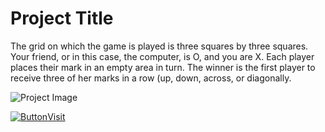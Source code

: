 # Project Title

The grid on which the game is played is three squares by three squares. Your friend, or in this case, the computer, is O, and you are X. Each player places their mark in an empty area in turn. The winner is the first player to receive three of her marks in a row (up, down, across, or diagonally.

![Project Image](https://static.vecteezy.com/system/resources/previews/004/532/221/original/tic-tac-toe-seamless-background-on-dark-blue-illustration-vector.jpg)

<a href="https://asadsid56.github.io/tictactoe/" target="_blank"><img src="https://static.vecteezy.com/system/resources/previews/004/532/221/original/tic-tac-toe-seamless-background-on-dark-blue-illustration-vector.jpg" alt="Button">Visit</a>




